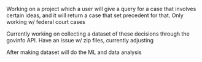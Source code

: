 Working on a project which a user will give a query for a case that involves certain ideas, and it will return a case that set precedent for that.
Only working w/ federal court cases


Currently working on collecting a dataset of these decisions through the govinfo API. 
Have an issue w/ zip files, currently adjusting

After making dataset will do the ML and data analysis
